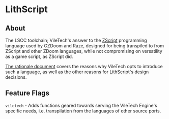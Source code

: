 # LithScript

## About

The LSCC toolchain; VileTech's answer to the [ZScript](https://zdoom.org/wiki/ZScript) programming language used by GZDoom and Raze, designed for being transpiled to from ZScript and other ZDoom languages, while not compromising on versatility as a game script, as ZScript did.

[The rationale document](../docs/lith-rationale.md) covers the reasons why VileTech opts to introduce such a language, as well as the other reasons for LithScript's design decisions.

## Feature Flags

`viletech` - Adds functions geared towards serving the VileTech Engine's specific needs, i.e. transpilation from the languages of other source ports.
